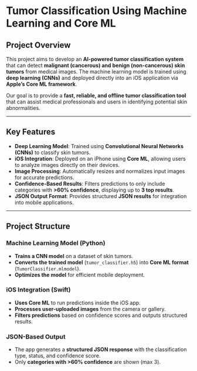 # Tumor Classification Using Machine Learning and Core ML

## Project Overview
This project aims to develop an **AI-powered tumor classification system** that can detect **malignant (cancerous) and benign (non-cancerous) skin tumors** from medical images. The machine learning model is trained using **deep learning (CNNs)** and deployed directly into an iOS application via **Apple’s Core ML framework**.

Our goal is to provide a **fast, reliable, and offline tumor classification tool** that can assist medical professionals and users in identifying potential skin abnormalities.

---

## Key Features
- **Deep Learning Model**: Trained using **Convolutional Neural Networks (CNNs)** to classify skin tumors.
- **iOS Integration**: Deployed on an iPhone using **Core ML**, allowing users to analyze images directly on their devices.
- **Image Processing**: Automatically resizes and normalizes input images for accurate predictions.
- **Confidence-Based Results**: Filters predictions to only include categories with **>60% confidence**, displaying up to **3 top results**.
- **JSON Output Format**: Provides structured **JSON results** for integration into mobile applications.

---

## Project Structure
### **Machine Learning Model (Python)**
- **Trains a CNN model** on a dataset of skin tumors.
- **Converts the trained model** (`tumor_classifier.h5`) into **Core ML format** (`TumorClassifier.mlmodel`).
- **Optimizes the model** for efficient mobile deployment.

### **iOS Integration (Swift)**
- **Uses Core ML** to run predictions inside the iOS app.
- **Processes user-uploaded images** from the camera or gallery.
- **Filters predictions** based on confidence scores and outputs structured results.

### **JSON-Based Output**
- The app generates a **structured JSON response** with the classification type, status, and confidence score.
- Only **categories with >60% confidence** are shown (max 3).
